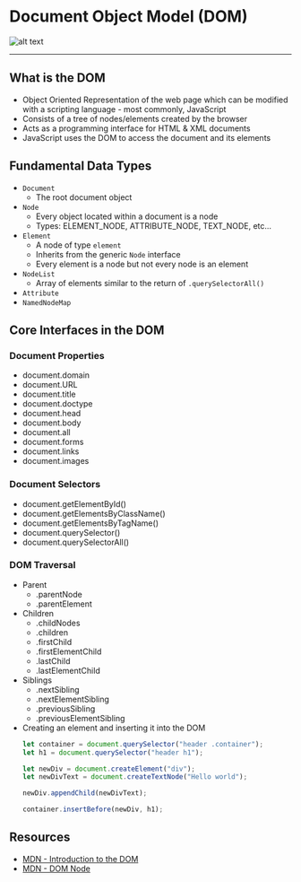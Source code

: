 # Document Object Model (DOM)

![alt text](https://www.w3schools.com/js/pic_htmltree.gif)

---

## What is the DOM

- Object Oriented Representation of the web page which can be modified with a scripting language - most commonly, JavaScript
- Consists of a tree of nodes/elements created by the browser
- Acts as a programming interface for HTML & XML documents
- JavaScript uses the DOM to access the document and its elements

## Fundamental Data Types

- `Document`
  - The root document object
- `Node`
  - Every object located within a document is a node
  - Types: ELEMENT_NODE, ATTRIBUTE_NODE, TEXT_NODE, etc...
- `Element`
  - A node of type `element`
  - Inherits from the generic `Node` interface
  - Every element is a node but not every node is an element
- `NodeList`
  - Array of elements similar to the return of `.querySelectorAll()`
- `Attribute`
- `NamedNodeMap`

## Core Interfaces in the DOM

### Document Properties

- document.domain
- document.URL
- document.title
- document.doctype
- document.head
- document.body
- document.all
- document.forms
- document.links
- document.images

### Document Selectors

- document.getElementById()
- document.getElementsByClassName()
- document.getElementsByTagName()
- document.querySelector()
- document.querySelectorAll()

### DOM Traversal
- Parent
    - .parentNode
    - .parentElement
- Children
    - .childNodes
    - .children
    - .firstChild
    - .firstElementChild
    - .lastChild
    - .lastElementChild
- Siblings
    - .nextSibling
    - .nextElementSibling
    - .previousSibling
    - .previousElementSibling
- Creating an element and inserting it into the DOM
    ```javascript
    let container = document.querySelector("header .container");
    let h1 = document.querySelector("header h1");

    let newDiv = document.createElement("div");
    let newDivText = document.createTextNode("Hello world");

    newDiv.appendChild(newDivText);

    container.insertBefore(newDiv, h1);
    ```

## Resources

- [MDN - Introduction to the DOM](https://developer.mozilla.org/en-US/docs/Web/API/Document_Object_Model/Introduction#DOM_and_JavaScript)
- [MDN - DOM Node](https://developer.mozilla.org/en-US/docs/Web/API/Node)
